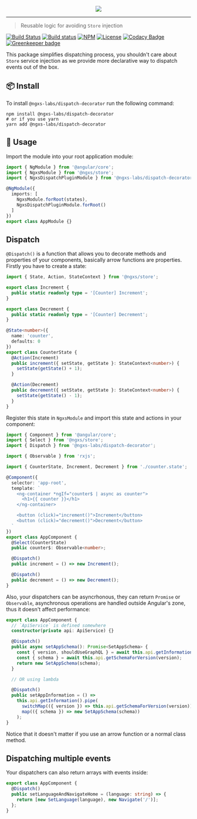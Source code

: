 <p align="center">
    <img src="https://raw.githubusercontent.com/ngxs-labs/dispatch-decorator/master/docs/assets/logo.png">
</p>

---

> Reusable logic for avoiding `Store` injection

[![Build Status](https://travis-ci.org/ngxs-labs/dispatch-decorator.svg?branch=master)](https://travis-ci.org/ngxs-labs/dispatch-decorator)
[![Build status](https://ci.appveyor.com/api/projects/status/tgbu55o6lephax5j?svg=true)](https://ci.appveyor.com/project/arturovt/dispatch-decorator)
[![NPM](https://badge.fury.io/js/%40ngxs-labs%2Fdispatch-decorator.svg)](https://www.npmjs.com/package/@ngxs-labs/dispatch-decorator)
[![License](https://img.shields.io/badge/License-MIT-green.svg)](https://github.com/ngxs-labs/dispatch-decorator/blob/master/LICENSE)
[![Codacy Badge](https://api.codacy.com/project/badge/Grade/610c73ab99434bf9807c080e7feb8b85)](https://www.codacy.com/app/arturovt/dispatch-decorator?utm_source=github.com&amp;utm_medium=referral&amp;utm_content=ngxs-labs/dispatch-decorator&amp;utm_campaign=Badge_Grade) [![Greenkeeper badge](https://badges.greenkeeper.io/ngxs-labs/dispatch-decorator.svg)](https://greenkeeper.io/)

This package simplifies dispatching process, you shouldn't care about `Store` service injection as we provide more declarative way to dispatch events out of the box.

## 📦 Install

To install `@ngxs-labs/dispatch-decorator` run the following command:

```console
npm install @ngxs-labs/dispatch-decorator
# or if you use yarn
yarn add @ngxs-labs/dispatch-decorator
```

## 🔨 Usage

Import the module into your root application module:

```typescript
import { NgModule } from '@angular/core';
import { NgxsModule } from '@ngxs/store';
import { NgxsDispatchPluginModule } from '@ngxs-labs/dispatch-decorator';

@NgModule({
  imports: [
    NgxsModule.forRoot(states),
    NgxsDispatchPluginModule.forRoot()
  ]
})
export class AppModule {}
```

## Dispatch

`@Dispatch()` is a function that allows you to decorate methods and properties of your components, basically arrow functions are properties. Firstly you have to create a state:

```typescript
import { State, Action, StateContext } from '@ngxs/store';

export class Increment {
  public static readonly type = '[Counter] Increment';
}

export class Decrement {
  public static readonly type = '[Counter] Decrement';
}

@State<number>({
  name: 'counter',
  defaults: 0
})
export class CounterState {
  @Action(Increment)
  public increment({ setState, getState }: StateContext<number>) {
    setState(getState() + 1);
  }

  @Action(Decrement)
  public decrement({ setState, getState }: StateContext<number>) {
    setState(getState() - 1);
  }
}
```

Register this state in `NgxsModule` and import this state and actions in your component:

```typescript
import { Component } from '@angular/core';
import { Select } from '@ngxs/store';
import { Dispatch } from '@ngxs-labs/dispatch-decorator';

import { Observable } from 'rxjs';

import { CounterState, Increment, Decrement } from './counter.state';

@Component({
  selector: 'app-root',
  template: `
    <ng-container *ngIf="counter$ | async as counter">
      <h1>{{ counter }}</h1>
    </ng-container>

    <button (click)="increment()">Increment</button>
    <button (click)="decrement()">Decrement</button>
  `
})
export class AppComponent {
  @Select(CounterState)
  public counter$: Observable<number>;

  @Dispatch()
  public increment = () => new Increment();

  @Dispatch()
  public decrement = () => new Decrement();
}
```

Also, your dispatchers can be asyncrhonous, they can return `Promise` or `Observable`, asynchronous operations are handled outside Angular's zone, thus it doesn't affect performance:

```typescript
export class AppComponent {
  // `ApiService` is defined somewhere
  constructor(private api: ApiService) {}

  @Dispatch()
  public async setAppSchema(): Promise<SetAppSchema> {
    const { version, shouldUseGraphQL } = await this.api.getInformation();
    const { schema } = await this.api.getSchemaForVersion(version);
    return new SetAppSchema(schema);
  }

  // OR using lambda

  @Dispatch()
  public setAppInformation = () =>
    this.api.getInformation().pipe(
      switchMap(({ version }) => this.api.getSchemaForVersion(version)),
      map(({ schema }) => new SetAppSchema(schema))
    );
}
```

Notice that it doesn't matter if you use an arrow function or a normal class method.

## Dispatching multiple events

Your dispatchers can also return arrays with events inside:

```typescript
export class AppComponent {
  @Dispatch()
  public setLanguageAndNavigateHome = (language: string) => {
    return [new SetLanguage(language), new Navigate('/')];
  };
}
```
